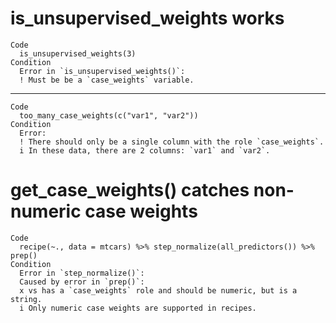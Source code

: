 # is_unsupervised_weights works

    Code
      is_unsupervised_weights(3)
    Condition
      Error in `is_unsupervised_weights()`:
      ! Must be be a `case_weights` variable.

---

    Code
      too_many_case_weights(c("var1", "var2"))
    Condition
      Error:
      ! There should only be a single column with the role `case_weights`.
      i In these data, there are 2 columns: `var1` and `var2`.

# get_case_weights() catches non-numeric case weights

    Code
      recipe(~., data = mtcars) %>% step_normalize(all_predictors()) %>% prep()
    Condition
      Error in `step_normalize()`:
      Caused by error in `prep()`:
      x vs has a `case_weights` role and should be numeric, but is a string.
      i Only numeric case weights are supported in recipes.

